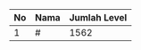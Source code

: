 | No | Nama            | Jumlah Level |
|----|-----------------|--------------|
| 1  | #    |    1562        |
